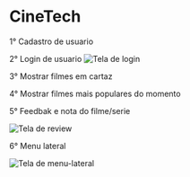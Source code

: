 # CineTech

1° Cadastro de usuario

2° Login de usuario
![Tela de login](/prototypes/login.PNG)

3° Mostrar filmes em cartaz

4° Mostrar filmes mais populares do momento

5° Feedbak e nota do filme/serie

![Tela de review](/prototypes/review.png)

6° Menu lateral

![Tela de menu-lateral](/prototypes/menu-lateral.png)
